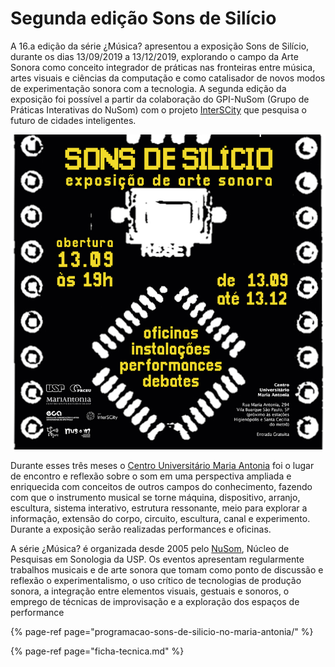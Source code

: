 # Segunda edição Sons de Silício

A 16.a edição da série ¿Música? apresentou a exposição Sons de Silício, durante os dias 13/09/2019 a 13/12/2019, explorando o campo da Arte Sonora como conceito integrador de práticas nas fronteiras entre música, artes visuais e ciências da computação e como catalisador de novos modos de experimentação sonora com a tecnologia. A segunda edição da exposição foi possível a partir da colaboração do GPI-NuSom \(Grupo de Práticas Interativas do NuSom\) com o projeto [InterSCity](http://interscity.org/) que pesquisa o futuro de cidades inteligentes. 

![](../../../../.gitbook/assets/sons-silicio-quadrado.jpg)

Durante esses três meses o [Centro Universitário Maria Antonia](http://www.mariantonia.prceu.usp.br/) foi o lugar de encontro e reflexão sobre o som em uma perspectiva ampliada e enriquecida com conceitos de outros campos do conhecimento, fazendo com que o instrumento musical se torne máquina,  dispositivo, arranjo, escultura, sistema interativo, estrutura ressonante, meio para explorar a informação, extensão do corpo, circuito, escultura, canal e experimento. Durante a exposição serão realizadas performances e oficinas. 

A série ¿Música? é organizada desde 2005 pelo [NuSom](http://www2.eca.usp.br/nusom/), Núcleo de Pesquisas em Sonologia da USP. Os eventos apresentam regularmente trabalhos musicais e de arte sonora que tomam como ponto de discussão e reflexão o experimentalismo, o uso crítico de tecnologias de produção sonora, a integração entre elementos visuais, gestuais e sonoros, o emprego de técnicas de improvisação e a exploração dos espaços de performance

{% page-ref page="programacao-sons-de-silicio-no-maria-antonia/" %}

{% page-ref page="ficha-tecnica.md" %}



